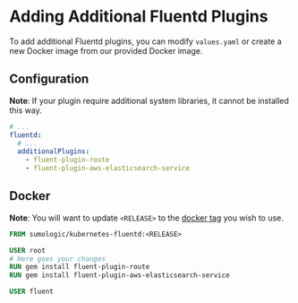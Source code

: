 # Adding Additional Fluentd Plugins

To add additional Fluentd plugins, you can modify `values.yaml` or create a new Docker image from our provided Docker image.

## Configuration

__Note__: If your plugin require additional system libraries, it cannot be installed this way.

```yaml
# ...
fluentd:
  # ...
  additionalPlugins:
    - fluent-plugin-route
    - fluent-plugin-aws-elasticsearch-service
```

## Docker
 
__Note__: You will want to update `<RELEASE>` to the [docker tag](https://hub.docker.com/r/sumologic/kubernetes-fluentd/tags) you wish to use.

```dockerfile
FROM sumologic/kubernetes-fluentd:<RELEASE>

USER root
# Here goes your changes
RUN gem install fluent-plugin-route
RUN gem install fluent-plugin-aws-elasticsearch-service

USER fluent
```
